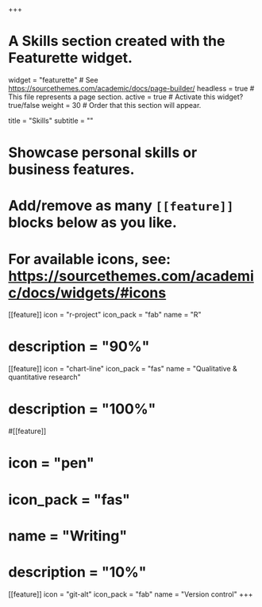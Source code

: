 +++
# A Skills section created with the Featurette widget.
widget = "featurette"  # See https://sourcethemes.com/academic/docs/page-builder/
headless = true  # This file represents a page section.
active = true  # Activate this widget? true/false
weight = 30  # Order that this section will appear.

title = "Skills"
subtitle = ""

# Showcase personal skills or business features.
# 
# Add/remove as many `[[feature]]` blocks below as you like.
# 
# For available icons, see: https://sourcethemes.com/academic/docs/widgets/#icons

[[feature]]
  icon = "r-project"
  icon_pack = "fab"
  name = "R"
# description = "90%"
  
[[feature]]
  icon = "chart-line"
  icon_pack = "fas"
  name = "Qualitative & quantitative research"
# description = "100%"  
  
#[[feature]]
#  icon = "pen"
#  icon_pack = "fas"
#  name = "Writing"
# description = "10%"

[[feature]]
  icon = "git-alt"
  icon_pack = "fab"
  name = "Version control"
+++
